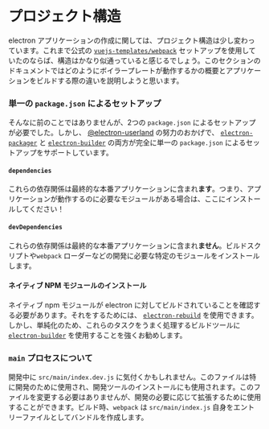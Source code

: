 # プロジェクト構造

electron アプリケーションの作成に関しては、プロジェクト構造は少し変わっています。これまで公式の [`vuejs-templates/webpack`](https://github.com/vuejs-templates/webpack) セットアップを使用していたのならば、構造はかなり似通っていると感じるでしょう。このセクションのドキュメントではどのようにボイラープレートが動作するかの概要とアプリケーションをビルドする際の違いを説明しようと思います。

### 単一の `package.json` によるセットアップ

そんなに前のことではありませんが、2つの `package.json` によるセットアップが必要でした。しかし、 [@electron-userland](https://github.com/electron-userland) の努力のおかげで、 [`electron-packager`](https://github.com/electron-userland/electron-packager) と [`electron-builder`](https://github.com/electron-userland/electron-builder)  の両方が完全に単一の `package.json` によるセットアップをサポートしています。

#### `dependencies`

これらの依存関係は最終的な本番アプリケーションに含まれ**ます**。つまり、アプリケーションが動作するのに必要なモジュールがある場合は、ここにインストールしてください！

#### `devDependencies`

これらの依存関係は最終的な本番アプリケーションに含まれ**ません**。ビルドスクリプトや`webpack` ローダーなどの開発に必要な特定のモジュールをインストールします。

#### ネイティブ NPM モジュールのインストール

ネイティブ npm モジュールが electron に対してビルドされていることを確認する必要があります。それをするためには、 [`electron-rebuild`](https://github.com/electron/electron-rebuild) を使用できます。しかし、単純化のため、これらのタスクをうまく処理するビルドツールに [`electron-builder`](https://github.com/electron-userland/electron-builder)  を使用することを強くお勧めします。

### `main` プロセスについて

開発中に `src/main/index.dev.js` に気付くかもしれません。このファイルは特に開発のために使用され、開発ツールのインストールにも使用されます。このファイルを変更する必要はありませんが、開発の必要に応じて拡張するために使用することができます。ビルド時、`webpack` は `src/main/index.js` 自身をエントリーファイルとしてバンドルを作成します。
